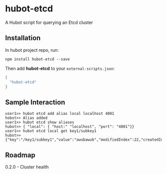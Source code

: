 # hubot-etcd

A Hubot script for querying an Etcd cluster

## Installation

In hubot project repo, run:

`npm install hubot-etcd --save`

Then add **hubot-etcd** to your `external-scripts.json`:

```json
[
  "hubot-etcd"
]
```

## Sample Interaction

```
user1>> hubot etcd add alias local localhost 4001
hobot>> Alias added
user1>> hubot etcd show aliases
hubot>> { "local": { "host:" "localhost", "port": "4001"}}
user1>> hubot etcd local get key1/subkey1
hubot>> {"key":"/key1/subkey1","value":"awubawub","modifiedIndex":22,"createdIndex":22}
```

## Roadmap

0.2.0 - Cluster health
